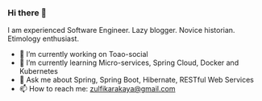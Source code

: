 ### Hi there 👋

<!-- **trkarakz/trkarakz** is a ✨ _special_ ✨ repository because its `README.md` (this file) appears on your GitHub profile. -->
I am experienced Software Engineer. Lazy blogger. Novice historian. Etimology enthusiast.

- 🔭 I’m currently working on Toao-social
- 🌱 I’m currently learning Micro-services, Spring Cloud, Docker and Kubernetes
- 💬 Ask me about Spring, Spring Boot, Hibernate, RESTful Web Services
- 📫 How to reach me: zulfikarakaya@gmail.com


